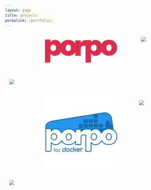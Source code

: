 ```yaml
---
layout: page
title: projects
permalink: /portfolio/
---
```

<div id="smrcorn" style="position: relative">
    <img src = "/src/porpo.png"
        style = "
        max-width: 50%;
        height: auto;
        display: block;
        margin: auto;">
    <br>
    <a href = "https://github.com/dawesry/porpo" target="_blank">
    <img id="repo" src="https://cdn-icons-png.flaticon.com/512/214/214513.png "
              style="width: 1.75rem; height:auto; padding: .5rem; margin: .25rem; position: absolute; top: 2%; right: 2.5%;"></a>
    <img id="badge" src="https://img.shields.io/badge/Case%20Study-Coming%20Soon-blue" style="margin: auto; padding: 1em;">
</div>
<br>
<div id="smrcorn" style="position: relative;">
    <img src = "/src/porpo-docker.png"
        style = "
        max-width: 50%;
        height: auto;
        display: block;
        margin: auto;">
    <br>
    <img id="grow" src="https://img.shields.io/badge/-New-green"
              style="width: 2.2rem; height:auto; padding: .5rem; margin: .25rem; position: absolute; top: 2%; right: 2.5%;">
    <a href = "/blog/post/2022/06/16/porpo-docker-delayed">
    <img id="badge" src="https://img.shields.io/badge/Project-Delayed-critical" style="margin: auto; padding: 1em;"></a>
    
</div>

